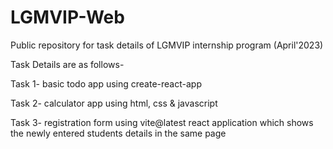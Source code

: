 # LGMVIP-Web
Public repository for task details of LGMVIP internship program (April'2023)

Task Details are as follows- 

Task 1- basic todo app using create-react-app

Task 2- calculator app using html, css & javascript 

Task 3- registration form using vite@latest react application which shows the newly entered students details in the same page
